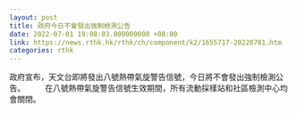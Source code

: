 ```yaml
---
layout: post
title: 政府今日不會發出強制檢測公告
date: 2022-07-01 19:08:03.000000000 +08:00
link: https://news.rthk.hk/rthk/ch/component/k2/1655717-20220701.htm
categories: rthk
---
```


政府宣布，天文台即將發出八號熱帶氣旋警告信號，今日將不會發出強制檢測公告。
　　 
在八號熱帶氣旋警告信號生效期間，所有流動採樣站和社區檢測中心均會關閉。
